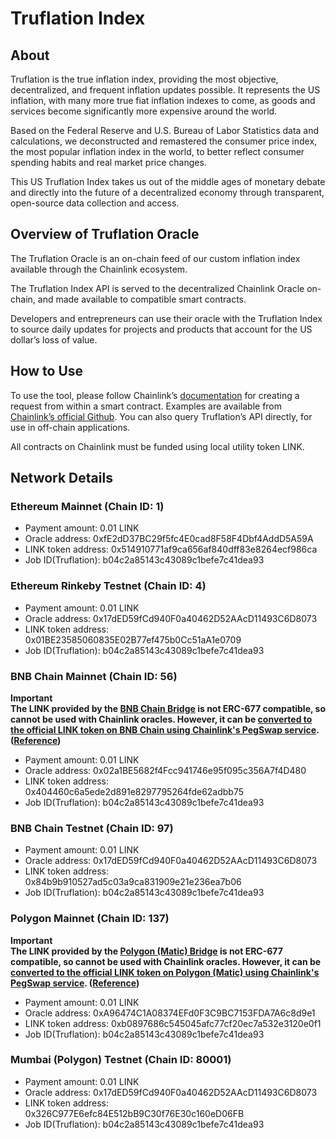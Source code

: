 # Truflation Index

## About

Truflation is the true inflation index, providing the most objective, decentralized, and frequent inflation updates possible. It represents the US inflation, with many more true fiat inflation indexes to come, as goods and services become significantly more expensive around the world.

Based on the Federal Reserve and U.S. Bureau of Labor Statistics data and calculations, we deconstructed and remastered the consumer price index, the most popular inflation index in the world, to better reflect consumer spending habits and real market price changes.

This US Truflation Index takes us out of the middle ages of monetary debate and directly into the future of a decentralized economy through transparent, open-source data collection and access.

## Overview of Truflation Oracle

The Truflation Oracle is an on-chain feed of our custom inflation index available through the Chainlink ecosystem.

The Truflation Index API is served to the decentralized Chainlink Oracle on-chain, and made available to compatible smart contracts.

Developers and entrepreneurs can use their oracle with the Truflation Index to source daily updates for projects and products that account for the US dollar’s loss of value.

## How to Use

To use the tool, please follow Chainlink’s [documentation](https://docs.chain.link/docs/architecture-request-model/) for creating a request from within a smart contract. Examples are available from [Chainlink’s official Github](https://github.com/smartcontractkit/chainlink). You can also query Truflation’s API directly, for use in off-chain applications.

All contracts on Chainlink must be funded using local utility token LINK.

## Network Details

### Ethereum Mainnet (Chain ID: 1)

- Payment amount: 0.01 LINK
- Oracle address: 0xfE2dD37BC29f5fc4E0cad8F58F4Dbf4AddD5A59A
- LINK token address: 0x514910771af9ca656af840dff83e8264ecf986ca
- Job ID(Truflation): b04c2a85143c43089c1befe7c41dea93

### Ethereum Rinkeby Testnet (Chain ID: 4)

- Payment amount: 0.01 LINK
- Oracle address: 0x17dED59fCd940F0a40462D52AAcD11493C6D8073
- LINK token address: 0x01BE23585060835E02B77ef475b0Cc51aA1e0709
- Job ID(Truflation): b04c2a85143c43089c1befe7c41dea93

### BNB Chain Mainnet (Chain ID: 56)

**Important**\
**The LINK provided by the [BNB Chain Bridge](https://www.bnbchain.world/en/bridge) is not ERC-677 compatible, so cannot be used with Chainlink oracles. However, it can be [converted to the official LINK token on BNB Chain using Chainlink's PegSwap service](https://pegswap.chain.link/?_ga=2.171353062.756683581.1650345653-1161789045.1649048909). ([Reference](https://docs.chain.link/docs/link-token-contracts/#bnb-chain))**

- Payment amount: 0.01 LINK
- Oracle address: 0x02a1BE5682f4Fcc941746e95f095c356A7f4D480
- LINK token address: 0x404460c6a5ede2d891e8297795264fde62adbb75
- Job ID(Truflation): b04c2a85143c43089c1befe7c41dea93

### BNB Chain Testnet (Chain ID: 97)

- Payment amount: 0.01 LINK
- Oracle address: 0x17dED59fCd940F0a40462D52AAcD11493C6D8073
- LINK token address: 0x84b9b910527ad5c03a9ca831909e21e236ea7b06
- Job ID(Truflation): b04c2a85143c43089c1befe7c41dea93

### Polygon Mainnet (Chain ID: 137)

**Important**\
**The LINK provided by the [Polygon (Matic) Bridge](https://wallet.polygon.technology/bridge) is not ERC-677 compatible, so cannot be used with Chainlink oracles. However, it can be [converted to the official LINK token on Polygon (Matic) using Chainlink's PegSwap service](https://pegswap.chain.link/?_ga=2.130074441.756683581.1650345653-1161789045.1649048909). ([Reference](https://docs.chain.link/docs/link-token-contracts/#polygon-matic))**

- Payment amount: 0.01 LINK
- Oracle address: 0xA96474C1A08374EFd0F3C9BC7153FDA7A6c8d9e1
- LINK token address: 0xb0897686c545045afc77cf20ec7a532e3120e0f1
- Job ID(Truflation): b04c2a85143c43089c1befe7c41dea93

### Mumbai (Polygon) Testnet (Chain ID: 80001)

- Payment amount: 0.01 LINK
- Oracle address: 0x17dED59fCd940F0a40462D52AAcD11493C6D8073
- LINK token address: 0x326C977E6efc84E512bB9C30f76E30c160eD06FB
- Job ID(Truflation): b04c2a85143c43089c1befe7c41dea93
